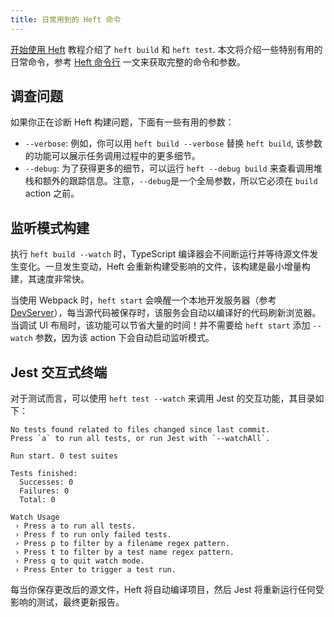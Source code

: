```yaml
---
title: 日常用到的 Heft 命令
---
```


[开始使用 Heft](./getting_started.md) 教程介绍了 `heft build` 和 `heft test`. 本文将介绍一些特别有用的日常命令，参考 [Heft 命令行](../heft/cli.md) 一文来获取完整的命令和参数。

## 调查问题

如果你正在诊断 Heft 构建问题，下面有一些有用的参数：

- `--verbose`: 例如，你可以用 `heft build --verbose` 替换 `heft build`, 该参数的功能可以展示任务调用过程中的更多细节。
- `--debug`: 为了获得更多的细节，可以运行 `heft --debug build` 来查看调用堆栈和额外的跟踪信息。注意，`--debug`是一个全局参数，所以它必须在 `build` action 之前。

## 监听模式构建

执行 `heft build --watch` 时，TypeScript 编译器会不间断运行并等待源文件发生变化。一旦发生变动，Heft 会重新构建受影响的文件，该构建是最小增量构建，其速度非常快。

当使用 Webpack 时，`heft start` 会唤醒一个本地开发服务器（参考 [DevServer](https://webpack.js.org/configuration/dev-server/)），每当源代码被保存时，该服务会自动以编译好的代码刷新浏览器。当调试 UI 布局时，该功能可以节省大量的时间！并不需要给 `heft start` 添加 `--watch` 参数，因为该 action 下会自动启动监听模式。

## Jest 交互式终端

对于测试而言，可以使用 `heft test --watch` 来调用 Jest 的交互功能，其目录如下：

```
No tests found related to files changed since last commit.
Press `a` to run all tests, or run Jest with `--watchAll`.

Run start. 0 test suites

Tests finished:
  Successes: 0
  Failures: 0
  Total: 0

Watch Usage
 › Press a to run all tests.
 › Press f to run only failed tests.
 › Press p to filter by a filename regex pattern.
 › Press t to filter by a test name regex pattern.
 › Press q to quit watch mode.
 › Press Enter to trigger a test run.
```

每当你保存更改后的源文件，Heft 将自动编译项目，然后 Jest 将重新运行任何受影响的测试，最终更新报告。

